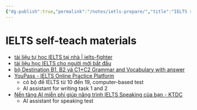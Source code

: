 ```yaml
---
{"dg-publish":true,"permalink":"/notes/ietls-prepare/","title":"IELTS self-teach materials","created":"2024-08-31T16:56:28+07:00","updated":"2024-12-26T00:09:53+07:00"}
---
```


# IELTS self-teach materials

- [tài liệu tự học IELTS tại nhà | ielts-fighter](https://ielts-fighter.com/tai-lieu/tai-lieu-tu-hoc-ielts-tai-nha_mt1484407263.html)
- [tài liệu học IELTS cho người mới bắt đầu](https://prepedu.com/vi/blog/tai-lieu-hoc-ielts-cho-nguoi-moi-bat-dau)
- [bộ Destination B1, B2 và C1+C2 Grammar and Vocabulary with answer](https://ielts-fighter.com/tin-tuc/destination-b1-b2-va-c1-c2-grammar-and-vocabulary-with-answer_mt1557031390.html)
- [YouPass - IELTS Online Practice Platform](https://youpass.vn/)
    - có bộ đề IELTS từ 10 đến 19, computer-based test
    - AI assistant for writing task 1 and 2
- [Nền tảng AI miễn phí giúp nâng trình IELTS Speaking của bạn - KTDC](https://ktdcgroup.vn/ielts-speaking-ai/)
    - AI assistant for speaking test
